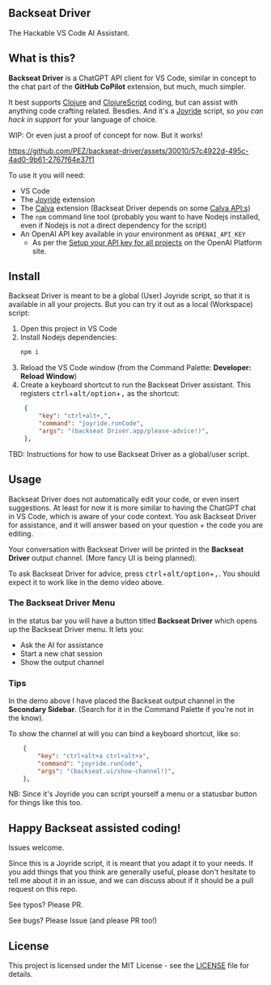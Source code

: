 ## Backseat Driver

The Hackable VS Code AI Assistant.

## What is this?

**Backseat Driver** is a ChatGPT API client for VS Code, similar in concept to the chat part of the **GitHub CoPilot** extension, but much, much simpler.

It best supports [Clojure](https://clojure.org) and [ClojureScript](https://clojurescript.org) coding, but can assist with anything code crafting related. Besdies. And it's a [Joyride](https://github.com/BetterThanTomorrow/joyride) script, so _you can hack in support_ for your language of choice.

WIP: Or even just a proof of concept for now. But it works!

https://github.com/PEZ/backseat-driver/assets/30010/57c4922d-495c-4ad0-9b61-2767f64e37f1


To use it you will need:

* VS Code
* The [Joyride](https://marketplace.visualstudio.com/items?itemName=betterthantomorrow.joyride) extension
* The [Calva](https://marketplace.visualstudio.com/items?itemName=betterthantomorrow.calva) extension (Backseat Driver depends on some [Calva API:s](https://calva.io/api/))
* The `npm` command line tool (probably you want to have Nodejs installed, even if Nodejs is not a direct dependency for the script)
* An OpenAI API key available in your environment as `OPENAI_API_KEY`
  * As per the [Setup your API key for all projects](https://platform.openai.com/docs/quickstart/step-2-setup-your-api-key) on the OpenAI Platform site.

## Install

Backseat Driver is meant to be a global (User) Joyride script, so that it is available in all your projects. But you can try it out as a local (Workspace) script:

1. Open this project in VS Code
1. Install Nodejs dependencies:
   ```sh
   npm i
   ```
1. Reload the VS Code window (from the Command Palette: **Developer: Reload Window**)
1. Create a keyboard shortcut to run the Backseat Driver assistant. This registers <kbd>ctrl</kbd>+<kbd>alt/option</kbd>+<kbd>,</kbd> as the shortcut:
   ```json
    {
        "key": "ctrl+alt+,",
        "command": "joyride.runCode",
        "args": "(backseat Driver.app/please-advice!)",
    },
   ```

TBD: Instructions for how to use Backseat Driver as a global/user script.

## Usage

Backseat Driver does not automatically edit your code, or even insert suggestions. At least for now it is more similar to having the ChatGPT chat in VS Code, which is aware of your code context. You ask Backseat Driver for assistance, and it will answer based on your question + the code you are editing.

Your conversation with Backseat Driver will be printed in the **Backseat Driver** output channel. (More fancy UI is being planned).

To ask Backseat Driver for advice, press <kbd>ctrl</kbd>+<kbd>alt/option</kbd>+<kbd>,</kbd>. You should expect it to work like in the demo video above.

### The Backseat Driver Menu

In the status bar you will have a button titled **Backseat Driver** which opens up the Backseat Driver menu. It lets you:

* Ask the AI for assistance
* Start a new chat session
* Show the output channel

### Tips

In the demo above I have placed the Backseat output channel in the **Secondary Sidebar**. (Search for it in the Command Palette if you're not in the know).

To show the channel at will you can bind a keyboard shortcut, like so:

```json
    {
        "key": "ctrl+alt+a ctrl+alt+a",
        "command": "joyride.runCode",
        "args": "(backseat.ui/show-channel!)",
    },
```

NB: Since it's Joyride you can script yourself a menu or a statusbar button for things like this too.

## Happy Backseat assisted coding!

Issues welcome.

Since this is a Joyride script, it is meant that you adapt it to your needs. If you add things that you think are generally useful, please don't hesitate to tell me about it in an issue, and we can discuss about if it should be a pull request on this repo.

See typos? Please PR.

See bugs? Please Issue (and please PR too!)

## License

This project is licensed under the MIT License - see the [LICENSE](LICENSE) file for details.